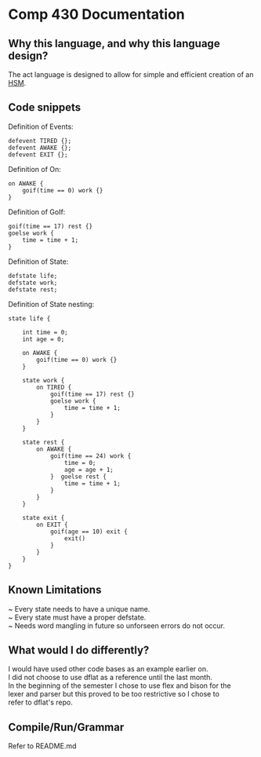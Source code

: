 # Comp 430 Documentation

## Why this language, and why this language design?
The act language is designed to allow for simple and efficient creation
of an [HSM](https://barrgroup.com/embedded-systems/how-to/introduction-hierarchical-state-machines).

## Code snippets
Definition of Events:
```
defevent TIRED {};
defevent AWAKE {};
defevent EXIT {};
```

Definition of On:
```
on AWAKE {
    goif(time == 0) work {}
}
```

Definition of GoIf:
```
goif(time == 17) rest {}
goelse work {
    time = time + 1;
}
```

Definition of State:
```
defstate life;
defstate work;
defstate rest;
```

Definition of State nesting:
```
state life {

    int time = 0;
    int age = 0;

    on AWAKE {
        goif(time == 0) work {}
    }

    state work {
        on TIRED {
            goif(time == 17) rest {}
            goelse work {
                time = time + 1;
            }
        }
    }

    state rest {
        on AWAKE {
            goif(time == 24) work {
                time = 0;
                age = age + 1;
            }  goelse rest {
                time = time + 1;
            }
        }
    }

    state exit {
        on EXIT {
            goif(age == 10) exit {
                exit()
            }
        }
    }
}
```

## Known Limitations
~ Every state needs to have a unique name. <br />
~ Every state must have a proper defstate. <br />
~ Needs word mangling in future so unforseen errors do not occur.

## What would I do differently?
I would have used other code bases as an example earlier on. <br />
I did not choose to use dflat as a reference until the last month. <br />
In the beginning of the semester I chose to use flex and bison for the <br />
lexer and parser but this proved to be too restrictive so I chose to <br />
refer to dflat's repo. 

## Compile/Run/Grammar
Refer to README.md
